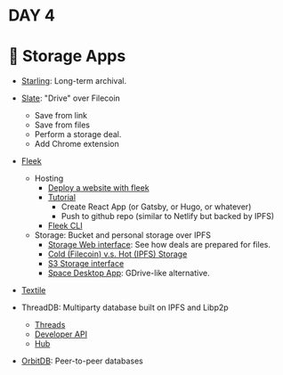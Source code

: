 # DAY 4

# 💽 Storage Apps 
- [Starling](https://docs.filecoin.io/store/starling/#getting-started): Long-term archival.
- [Slate](https://slate.host/): "Drive" over Filecoin
  - Save from link
  - Save from files
  - Perform a storage deal.
  - Add Chrome extension

- [Fleek](https://docs.fleek.co/)
  - Hosting
    - [Deploy a website with fleek](https://app.fleek.co/)
    - [Tutorial](https://docs.fleek.co/hosting/site-deployment/) 
      - Create React App (or Gatsby, or Hugo, or whatever)
      - Push to github repo (similar to Netlify but backed by IPFS)
    - [Fleek CLI](https://docs.fleek.co/fleek-cli/overview/)
  - Storage: Bucket and personal storage over IPFS
    - [Storage Web interface](https://app.fleek.co/#/): See how deals are prepared for files.
    - [Cold (Filecoin) v.s. Hot (IPFS) Storage](https://blog.fleek.co/posts/filecoin-archiving-backup-fleek-sites-and-storage)
    - [S3 Storage interface](https://docs.fleek.co/storage/storage-aws-s3-integration/)
    - [Space Desktop App](https://docs.fleek.co/space-desktop/overview/): GDrive-like alternative.

- [Textile]()
- ThreadDB: Multiparty database built on IPFS and Libp2p
  - [Threads](https://docs.textile.io/threads/)
  - [Developer API](https://docs.textile.io/threads/#developer-api)
  - [Hub](https://docs.textile.io/hub/)
- [OrbitDB](https://orbitdb.org/): Peer-to-peer databases

